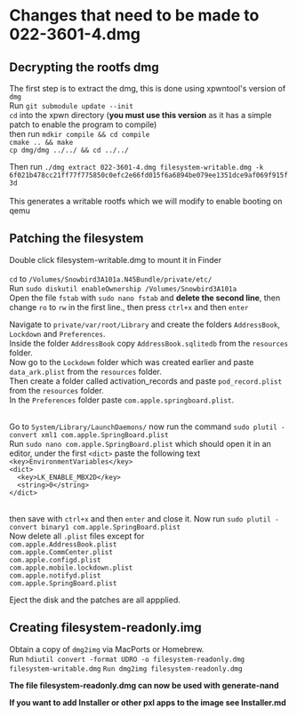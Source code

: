 # Changes that need to be made to 022-3601-4.dmg
## Decrypting the rootfs dmg
The first step is to extract the dmg, this is done using xpwntool's version of `dmg` <br>
Run `git submodule update --init` <br>
`cd` into the xpwn directory (<b>you must use this version</b> as it has a simple patch to enable the program to compile) <br>
then run `mdkir compile && cd compile` <br>
`cmake .. && make` <br>
`cp dmg/dmg ../../ && cd ../../`

Then run `./dmg extract 022-3601-4.dmg filesystem-writable.dmg -k 6f021b478cc21ff77f775850c0efc2e66fd015f6a6894be079ee1351dce9af069f915f3d` <br><br>
This generates a writable rootfs which we will modify to enable booting on qemu

## Patching the filesystem
Double click filesystem-writable.dmg to mount it in Finder <br><br>
`cd` to `/Volumes/Snowbird3A101a.N45Bundle/private/etc/` <br>
Run `sudo diskutil enableOwnership /Volumes/Snowbird3A101a` <br>
Open the file `fstab` with `sudo nano fstab` and <b>delete the second line</b>, then change `ro` to `rw` in the first line., then press `ctrl+x` and then `enter` <br>

Navigate to `private/var/root/Library` and create the folders `AddressBook`, `Lockdown` and `Preferences`. <br>
Inside the folder `AddressBook` copy `AddressBook.sqlitedb` from the `resources` folder. <br>
Now go to the `Lockdown` folder which was created earlier and paste `data_ark.plist` from the `resources` folder. <br>
Then create a folder called activation_records and paste `pod_record.plist` from the `resources` folder. <br>
In the `Preferences` folder paste `com.apple.springboard.plist`. <br><br>

Go to `System/Library/LaunchDaemons/` now run the command `sudo plutil -convert xml1 com.apple.SpringBoard.plist` <br>
Run `sudo nano com.apple.SpringBoard.plist` which should open it in an editor, under the first `<dict>` paste the following text <br>
`<key>EnvironmentVariables</key>` <br>
`<dict>` <br>
`  <key>LK_ENABLE_MBX2D</key>` <br>
`  <string>0</string>` <br>
`</dict>` <br><br>

then save with `ctrl+x` and then `enter` and close it.
Now run `sudo plutil -convert binary1 com.apple.SpringBoard.plist`<br>
Now delete all `.plist` files except for <br> `com.apple.AddressBook.plist` <br> `com.apple.CommCenter.plist` <br> `com.apple.configd.plist` <br> `com.apple.mobile.lockdown.plist` <br>
`com.apple.notifyd.plist` <br> `com.apple.SpringBoard.plist`

Eject the disk and the patches are all appplied.

## Creating filesystem-readonly.img

Obtain a copy of `dmg2img` via MacPorts or Homebrew. <br>
Run `hdiutil convert -format UDRO -o filesystem-readonly.dmg  filesystem-writable.dmg`
`Run dmg2img filesystem-readonly.dmg`

<b>The file filesystem-readonly.dmg can now be used with generate-nand<b>

<b>If you want to add Installer or other pxl apps to the image see Installer.md</b>




